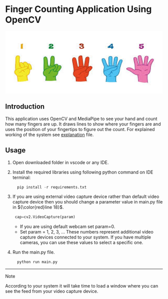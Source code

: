 # Finger Counting Application Using OpenCV

<img align="center" alt="Coding" width="100%" height='200px' src="fc.jfif">

## Introduction

This application uses OpenCV and MediaPipe to see your hand and count how many fingers are up. It draws lines to show where your fingers are and uses the position of your fingertips to figure out the count. For explained working of the system see [explanation](https://github.com/umerfar123/um_hand_digit_counter/blob/main/explanation.md) file.

## Usage

1. Open downloaded folder in vscode or any IDE.
2. Install the required libraries using following python command on IDE terminal:
   
   ```python
     pip install -r requirements.txt
   ```
3. If you are using external video capture device rather than default video capture device then you should change a parameter value in main.py file in ${\color{red}line 18}$.

   ```python
    cap=cv2.VideoCapture(param)
   ```
   +  If you are using default webcam set param=0.
   +  Set param = 1, 2, 3, ... These numbers represent additional video capture devices connected to your system. If you have multiple cameras, you can use these values to select a specific one.   

   
5. Run the main.py file.

   ```python
     python run main.py
   ```
___
 > [!NOTE]
 > According to your system it will take time to load a window where you can see the feed from your video capture device.
